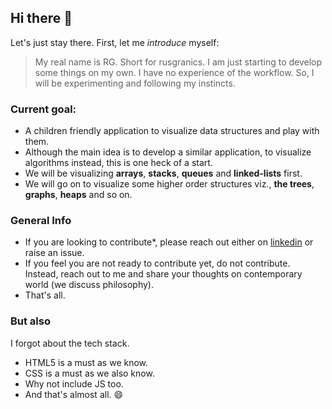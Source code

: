 ## Hi there 👋
Let's just stay there.
First, let me *introduce* myself:
> My real name is RG. Short for rusgranics.
> I am just starting to develop some things on my own.
> I have no experience of the workflow.
> So, I will be experimenting and following my instincts.

### Current goal:
* A children friendly application to visualize data structures and play with them.
* Although the main idea is to develop a similar application, to visualize algorithms instead, this is one heck of a start.
* We will be visualizing **arrays**, **stacks**, **queues** and **linked-lists** first.
* We will go on to visualize some higher order structures viz., **the trees**, **graphs**, **heaps** and so on.

### General Info
* If you are looking to contribute*, please reach out either on [linkedin](https://www.linkedin.com/in/notjatin) or raise an issue.
* If you feel you are not ready to contribute yet, do not contribute. Instead, reach out to me and share your thoughts on contemporary world (we discuss philosophy).
* That's all.

### But also
I forgot about the tech stack.
* HTML5 is a must as we know.
* CSS is a must as we also know.
* Why not include JS too.
* And that's almost all. 😄
<!--
**notjatin/notjatin** is a ✨ _special_ ✨ repository because its `README.md` (this file) appears on your GitHub profile.

Here are some ideas to get you started:

- 🔭 I’m currently working on ...
- 🌱 I’m currently learning ...
- 👯 I’m looking to collaborate on ...
- 🤔 I’m looking for help with ...
- 💬 Ask me about ...
- 📫 How to reach me: ...
- 😄 Pronouns: ...
- ⚡ Fun fact: ...
-->
